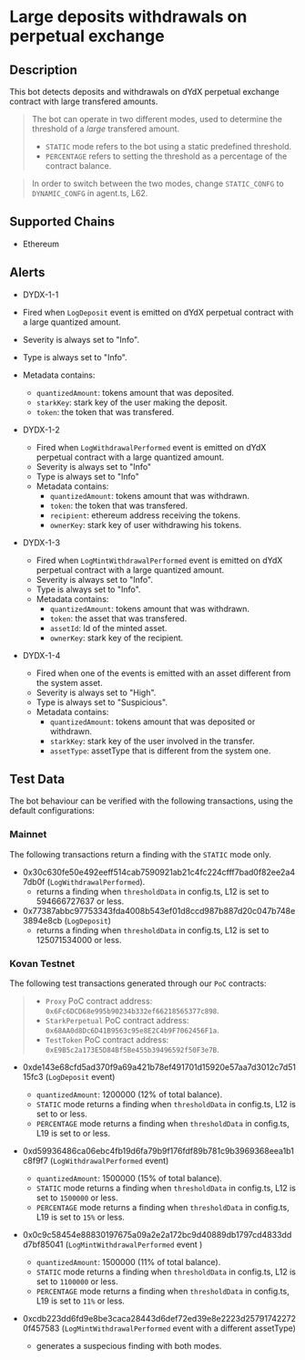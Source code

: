 # Large deposits withdrawals on perpetual exchange

## Description

This bot detects deposits and withdrawals on dYdX perpetual exchange contract with large transfered amounts.

> The bot can operate in two different modes, used to determine the threshold of a _large_ transfered amount.
>
> - `STATIC` mode refers to the bot using a static predefined threshold.
> - `PERCENTAGE` refers to setting the threshold as a percentage of the contract balance.

> In order to switch between the two modes, change `STATIC_CONFG` to `DYNAMIC_CONFG` in agent.ts, L62.

## Supported Chains

- Ethereum

## Alerts

- DYDX-1-1

- Fired when `LogDeposit` event is emitted on dYdX perpetual contract with a large quantized amount.
- Severity is always set to "Info".
- Type is always set to "Info".
- Metadata contains:

  - `quantizedAmount`: tokens amount that was deposited.
  - `starkKey`: stark key of the user making the deposit.
  - `token`: the token that was transfered.

- DYDX-1-2

  - Fired when `LogWithdrawalPerformed` event is emitted on dYdX perpetual contract with a large quantized amount.
  - Severity is always set to "Info"
  - Type is always set to "Info"
  - Metadata contains:
    - `quantizedAmount`: tokens amount that was withdrawn.
    - `token`: the token that was transfered.
    - `recipient`: ethereum address receiving the tokens.
    - `ownerKey`: stark key of user withdrawing his tokens.

- DYDX-1-3

  - Fired when `LogMintWithdrawalPerformed` event is emitted on dYdX perpetual contract with a large quantized amount.
  - Severity is always set to "Info".
  - Type is always set to "Info".
  - Metadata contains:
    - `quantizedAmount`: tokens amount that was withdrawn.
    - `token`: the asset that was transfered.
    - `assetId`: Id of the minted asset.
    - `ownerKey`: stark key of the recipient.

- DYDX-1-4

  - Fired when one of the events is emitted with an asset different from the system asset.
  - Severity is always set to "High".
  - Type is always set to "Suspicious".
  - Metadata contains:
    - `quantizedAmount`: tokens amount that was deposited or withdrawn.
    - `starkKey`: stark key of the user involved in the transfer.
    - `assetType`: assetType that is different from the system one.

## Test Data

The bot behaviour can be verified with the following transactions, using the default configurations:

### Mainnet

The following transactions return a finding with the `STATIC` mode only.

- 0x30c630fe50e492eeff514cab7590921ab21c4fc224cfff7bad0f82ee2a47db0f (`LogWithdrawalPerformed`).
  - returns a finding when `thresholdData` in config.ts, L12 is set to 594666727637 or less.
- 0x77387abbc97753343fda4008b543ef01d8ccd987b887d20c047b748e3894e8cb (`LogDeposit`)
  - returns a finding when `thresholdData` in config.ts, L12 is set to 125071534000 or less.

### Kovan Testnet

The following test transactions generated through our `PoC` contracts:

> - `Proxy` PoC contract address: `0x6Fc6DCD68e995b90234b332ef66218565377c898`.
> - `StarkPerpetual` PoC contract address: `0x68AA0d8Dc6D41B9563c95e8E2C4b9F7062456F1a`.
> - `TestToken` PoC contract address: `0xE9B5c2a173E5D84Bf5Be455b39496592f50F3e7B`.

- 0xde143e68cfd5ad370f9a69a421b78ef491701d15920e57aa7d3012c7d5115fc3 (`LogDeposit` event)

  - `quantizedAmount`: 1200000 (12% of total balance).
  - `STATIC` mode returns a finding when `thresholdData` in config.ts, L12 is set to or less.
  - `PERCENTAGE` mode returns a finding when `thresholdData` in config.ts, L19 is set to or less.

- 0xd59936486ca06ebc4fb19d6fa79b9f176fdf89b781c9b3969368eea1b1c8f9f7 (`LogWithdrawalPerformed` event)

  - `quantizedAmount`: 1500000 (15% of total balance).
  - `STATIC` mode returns a finding when `thresholdData` in config.ts, L12 is set to `1500000` or less.
  - `PERCENTAGE` mode returns a finding when `thresholdData` in config.ts, L19 is set to `15%` or less.

- 0x0c9c58454e88830197675a09a2e2a172bc9d40889db1797cd4833ddd7bf85041 (`LogMintWithdrawalPerformed` event )

  - `quantizedAmount`: 1500000 (11% of total balance).
  - `STATIC` mode returns a finding when `thresholdData` in config.ts, L12 is set to `1100000` or less.
  - `PERCENTAGE` mode returns a finding when `thresholdData` in config.ts, L19 is set to `11%` or less.

- 0xcdb223dd6fd9e8be3caca28443d6def72ed39e8e2223d257917422720f457583 (`LogMintWithdrawalPerformed` event with a different assetType)
  - generates a suspecious finding with both modes.
